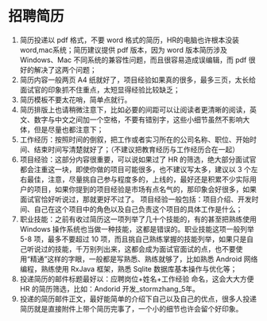 # 招聘简历
1. 简历投递以 pdf 格式，不要 word 格式的简历，HR的电脑也许根本没装 word,mac系统；简历建议提供 pdf 版本，因为 word 版本简历涉及 Windows、Mac 不同系统的兼容性问题，而且很容易造成误编辑，而 pdf 很好的解决了这两个问题；
2. 简历内容一般两页 A4 纸就好了，项目经验如果真的很多，最多三页，太长给面试官的印象抓不住重点，太短显得经验比较缺乏；
3.  简历模板不要太花哨，简单点就行。
4.  简历排版上也请稍微注意下，比如必要的间距可以让阅读者更清晰的阅读，英文、数字与中文之间加一个空格，不要有错别字，这些小细节虽然不影响大体，但是尽量也都注意下；
5.  工作经历：按照时间的倒叙，把工作或者实习所在的公司名称、职位、开始时间、结束时间写清楚就好了；（不建议把教育经历与工作经历合在一起）
6.  项目经验：这部分内容很重要，可以说如果过了 HR 的筛选，绝大部分面试官都会注重这一块，即使你做的项目可能很多，也不建议写太多，建议以 3 个左右最佳，注意，尽量挑自己参与程度多的，上线的，最好还是积累不少实际用户的项目，如果你提到的项目经验是市场有点名气的，那印象会好很多，如果面试官恰好听说过，那就更好不过了。
项目经验一般包括：项目介绍、开发时间、自己在这个项目中的角色以及自己负责这个项目的具体工作是什么；
7.  职业技能：之前有收过简历这一项列举了几十个技能的，有的甚至把熟练使用 Windows 操作系统也当做一种技能，这都是错误的。职业技能这项一般列举 5-8 项，最多不要超过 10 项，而且挑自己熟练掌握的技能列举，如果只是自己听说过的技能，千万别列出来，这都会成为面试官面试的点，也不要使用“精通”这样的字眼，一般都是写熟悉、熟练就够了，比如熟悉 Android 网络编程，熟练使用 RxJava 框架，熟悉 Sqlite 数据库基本操作与优化等；
8.  投递简历的邮件标题最好以：应聘岗位+姓名+工作经验 命名，这会大大方便 HR 的简历筛选，比如：Andorid 开发_stormzhang_5年。
9.  投递的简历邮件正文，最好能简单的介绍下自己以及自己的优点，很多人投递简历就是直接附件上带个简历完事了，一个小的细节也许会留个好印象。